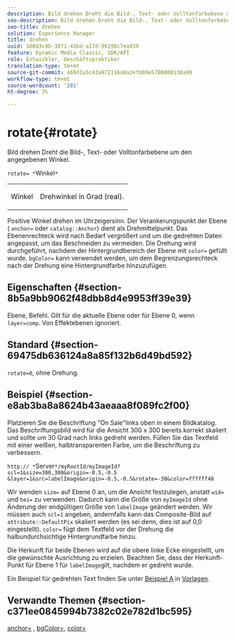 ```yaml
---
description: Bild drehen Dreht die Bild-, Text- oder Volltonfarbebene um den angegebenen Winkel.
seo-description: Bild drehen Dreht die Bild-, Text- oder Volltonfarbebene um den angegebenen Winkel.
seo-title: drehen
solution: Experience Manager
title: drehen
uuid: 160d3c4b-3871-43bd-a17d-96198c7ea839
feature: Dynamic Media Classic, SDK/API
role: Entwickler, Geschäftspraktiker
translation-type: tm+mt
source-git-commit: 469d1a5c43a972116a8a2efb0de5708800130a99
workflow-type: tm+mt
source-wordcount: '281'
ht-degree: 3%

---
```



# rotate{#rotate}

Bild drehen Dreht die Bild-, Text- oder Volltonfarbebene um den angegebenen Winkel.

`rotate= *`Winkel`*`

<table id="simpletable_5531ED4C2099411DB404657E12B05314"> 
 <tr class="strow"> 
  <td class="stentry"> <p><span class="varname"> Winkel</span> </p> </td> 
  <td class="stentry"> <p>Drehwinkel in Grad (real). </p></td> 
 </tr> 
</table>

Positive Winkel drehen im Uhrzeigersinn. Der Verankerungspunkt der Ebene ( `anchor=` oder `catalog::Anchor`) dient als Drehmittelpunkt. Das Ebenenrechteck wird nach Bedarf vergrößert und um die gedrehten Daten angepasst, um das Beschneiden zu vermeiden. Die Drehung wird durchgeführt, nachdem der Hintergrundbereich der Ebene mit `color=` gefüllt wurde. `bgColor=` kann verwendet werden, um dem Begrenzungsrechteck nach der Drehung eine Hintergrundfarbe hinzuzufügen.

## Eigenschaften {#section-8b5a9bb9062f48dbb8d4e9953ff39e39}

Ebene, Befehl. Gilt für die aktuelle Ebene oder für Ebene 0, wenn `layer=comp`. Von Effektebenen ignoriert.

## Standard {#section-69475db636124a8a85f132b6d49bd592}

`rotate=0`, ohne Drehung.

## Beispiel {#section-e8ab3ba8a8624b43aeaaa8f089fc2f00}

Platzieren Sie die Beschriftung &quot;On Sale&quot;links oben in einem Bildkatalog. Das Beschriftungsbild wird für die Ansicht 300 x 300 bereits korrekt skaliert und sollte um 30 Grad nach links gedreht werden. Füllen Sie das Textfeld mit einer weißen, halbtransparenten Farbe, um die Beschriftung zu verbessern.

`http:// *`Server`*/myRootId/myImageId?scl=1&size=300,300&origin=-0.5,-0.5 &layer=1&src=labelImage&origin=-0.5,-0.5&rotate=-30&color=ffffff40`

Wir wenden `size=` auf Ebene 0 an, um die Ansicht festzulegen, anstatt `wid=` und `hei=` zu verwenden. Dadurch kann die Größe von `myImageId` ohne Änderung der endgültigen Größe von `labelImage` geändert werden. Wir müssen auch `scl=1` angeben, andernfalls kann das Composite-Bild auf `attribute::DefaultPix` skaliert werden (es sei denn, dies ist auf 0,0 eingestellt). `color=` fügt dem Textfeld vor der Drehung die halbundurchsichtige Hintergrundfarbe hinzu.

Die Herkunft für beide Ebenen wird auf die obere linke Ecke eingestellt, um die gewünschte Ausrichtung zu erzielen. Beachten Sie, dass der Herkunft-Punkt für Ebene 1 für `labelImage`gilt, nachdem er gedreht wurde.

Ein Beispiel für gedrehten Text finden Sie unter [Beispiel A](../../../../../is-api/http-ref/image-serving-api-ref/c-http-protocol-reference/c-templates/r-example-a.md#reference-c78ea82e8a1646738e764fa6685dfbac) in [Vorlagen](../../../../../is-api/http-ref/image-serving-api-ref/c-http-protocol-reference/c-templates/c-templates.md#concept-3cd2d2adae0e41b2979b9640244d4d3e).

## Verwandte Themen {#section-c371ee0845994b7382c02e782d1bc595}

[anchor=](../../../../../is-api/http-ref/image-serving-api-ref/c-http-protocol-reference/c-command-reference/r-anchor.md#reference-6661e548ab284b82828d8d94c8ddeb7c) ,  [bgColor=](../../../../../is-api/http-ref/image-serving-api-ref/c-http-protocol-reference/c-command-reference/r-bgcolor.md#reference-441371ba4ef54fe781887c5ae448f6ab),  [color=](/help/aem-is-ir-api/is-api/http-ref/image-serving-api-ref/c-http-protocol-reference/c-data-types/r-is-http-color.md)
